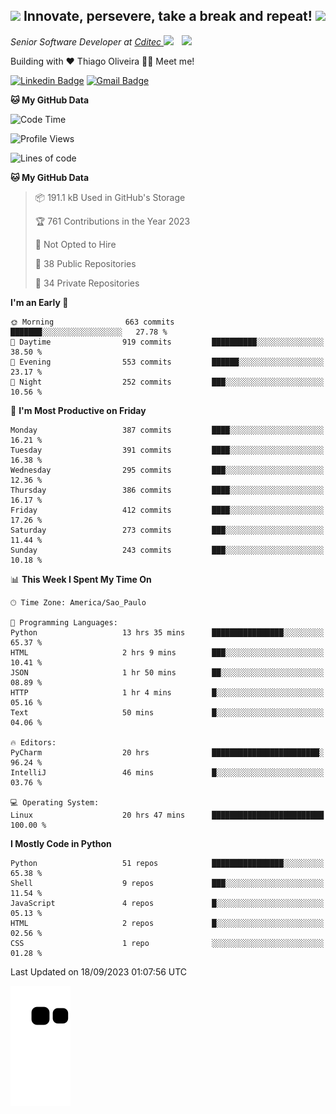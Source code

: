 <h2><img src="https://emojis.slackmojis.com/emojis/images/1531849430/4246/blob-sunglasses.gif?1531849430" width="30"/> Innovate, persevere, take a break and repeat! <img src="https://media.giphy.com/media/12oufCB0MyZ1Go/giphy.gif" width="50"></h2>
<img align='right' src="https://media.giphy.com/media/M9gbBd9nbDrOTu1Mqx/giphy.gif" width="230">
<p><em>Senior Software Developer at <a href="https://www.cditec.com.br/">Cditec
</a><img src="https://media.giphy.com/media/WUlplcMpOCEmTGBtBW/giphy.gif" width="30"> 
</em></p>



Building with ❤️ Thiago Oliveira 👋🏽 Meet me!

[![Linkedin Badge](https://img.shields.io/badge/-Thiago-blue?style=flat-square&logo=Linkedin&logoColor=white&link=https://www.linkedin.com/in/tgmarinho/)](https://www.linkedin.com/in/thiagoceconelo/) 
[![Gmail Badge](https://img.shields.io/badge/-thiceconelo@gmail.com-c14438?style=flat-square&logo=Gmail&logoColor=white&link=mailto:thiceconelo@gmail.com)](mailto:thiceconelo@gmail.com)

</em></p>

<!-- <span style="height ">
![Anurag's GitHub stats](https://github-readme-stats.vercel.app/api?username=arthurspk&show_icons=true&theme=tokyonight)
</span> -->

**🐱 My GitHub Data** 
<!--START_SECTION:waka-->
![Code Time](http://img.shields.io/badge/Code%20Time-596%20hrs%2027%20mins-blue)

![Profile Views](http://img.shields.io/badge/Profile%20Views-0-blue)

![Lines of code](https://img.shields.io/badge/From%20Hello%20World%20I%27ve%20Written-3.7%20million%20lines%20of%20code-blue)

**🐱 My GitHub Data** 

> 📦 191.1 kB Used in GitHub's Storage 
 > 
> 🏆 761 Contributions in the Year 2023
 > 
> 🚫 Not Opted to Hire
 > 
> 📜 38 Public Repositories 
 > 
> 🔑 34 Private Repositories 
 > 
**I'm an Early 🐤** 

```text
🌞 Morning                663 commits         ███████░░░░░░░░░░░░░░░░░░   27.78 % 
🌆 Daytime                919 commits         ██████████░░░░░░░░░░░░░░░   38.50 % 
🌃 Evening                553 commits         ██████░░░░░░░░░░░░░░░░░░░   23.17 % 
🌙 Night                  252 commits         ███░░░░░░░░░░░░░░░░░░░░░░   10.56 % 
```
📅 **I'm Most Productive on Friday** 

```text
Monday                   387 commits         ████░░░░░░░░░░░░░░░░░░░░░   16.21 % 
Tuesday                  391 commits         ████░░░░░░░░░░░░░░░░░░░░░   16.38 % 
Wednesday                295 commits         ███░░░░░░░░░░░░░░░░░░░░░░   12.36 % 
Thursday                 386 commits         ████░░░░░░░░░░░░░░░░░░░░░   16.17 % 
Friday                   412 commits         ████░░░░░░░░░░░░░░░░░░░░░   17.26 % 
Saturday                 273 commits         ███░░░░░░░░░░░░░░░░░░░░░░   11.44 % 
Sunday                   243 commits         ███░░░░░░░░░░░░░░░░░░░░░░   10.18 % 
```


📊 **This Week I Spent My Time On** 

```text
🕑︎ Time Zone: America/Sao_Paulo

💬 Programming Languages: 
Python                   13 hrs 35 mins      ████████████████░░░░░░░░░   65.37 % 
HTML                     2 hrs 9 mins        ███░░░░░░░░░░░░░░░░░░░░░░   10.41 % 
JSON                     1 hr 50 mins        ██░░░░░░░░░░░░░░░░░░░░░░░   08.89 % 
HTTP                     1 hr 4 mins         █░░░░░░░░░░░░░░░░░░░░░░░░   05.16 % 
Text                     50 mins             █░░░░░░░░░░░░░░░░░░░░░░░░   04.06 % 

🔥 Editors: 
PyCharm                  20 hrs              ████████████████████████░   96.24 % 
IntelliJ                 46 mins             █░░░░░░░░░░░░░░░░░░░░░░░░   03.76 % 

💻 Operating System: 
Linux                    20 hrs 47 mins      █████████████████████████   100.00 % 
```

**I Mostly Code in Python** 

```text
Python                   51 repos            ████████████████░░░░░░░░░   65.38 % 
Shell                    9 repos             ███░░░░░░░░░░░░░░░░░░░░░░   11.54 % 
JavaScript               4 repos             █░░░░░░░░░░░░░░░░░░░░░░░░   05.13 % 
HTML                     2 repos             █░░░░░░░░░░░░░░░░░░░░░░░░   02.56 % 
CSS                      1 repo              ░░░░░░░░░░░░░░░░░░░░░░░░░   01.28 % 
```




 Last Updated on 18/09/2023 01:07:56 UTC
<!--END_SECTION:waka-->

![Snake animation](https://github.com/rafaballerini/rafaballerini/blob/output/github-contribution-grid-snake.svg)


<!---
ceconelo/ceconelo is a ✨ special ✨ repository because its `README.md` (this file) appears on your GitHub profile.
You can click the Preview link to take a look at your changes.
--->
